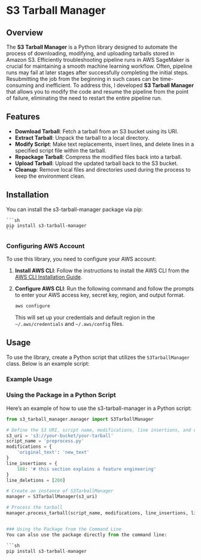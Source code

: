 # S3 Tarball Manager

## Overview

The **S3 Tarball Manager** is a Python library designed to automate the process of downloading, modifying, and uploading tarballs stored in Amazon S3. Efficiently troubleshooting pipeline runs in AWS SageMaker is crucial for maintaining a smooth machine learning workflow. Often, pipeline runs may fail at later stages after successfully completing the initial steps. Resubmitting the job from the beginning in such cases can be time-consuming and inefficient. To address this, I developed **S3 Tarball Manager** that allows you to modify the code and resume the pipeline from the point of failure, eliminating the need to restart the entire pipeline run.

## Features

- **Download Tarball**: Fetch a tarball from an S3 bucket using its URI.
- **Extract Tarball**: Unpack the tarball to a local directory.
- **Modify Script**: Make text replacements, insert lines, and delete lines in a specified script file within the tarball.
- **Repackage Tarball**: Compress the modified files back into a tarball.
- **Upload Tarball**: Upload the updated tarball back to the S3 bucket.
- **Cleanup**: Remove local files and directories used during the process to keep the environment clean.

## Installation

You can install the s3-tarball-manager package via pip:

    ```sh
    pip install s3-tarball-manager
    ```

### Configuring AWS Account

To use this library, you need to configure your AWS account:

1. **Install AWS CLI**: Follow the instructions to install the AWS CLI from the [AWS CLI Installation Guide](https://docs.aws.amazon.com/cli/latest/userguide/install-cliv2.html).

2. **Configure AWS CLI**: Run the following command and follow the prompts to enter your AWS access key, secret key, region, and output format.

    ```sh
    aws configure
    ```

    This will set up your credentials and default region in the `~/.aws/credentials` and `~/.aws/config` files.

## Usage

To use the library, create a Python script that utilizes the `S3TarballManager` class. Below is an example script:

### Example Usage

### Using the Package in a Python Script
Here’s an example of how to use the s3-tarball-manager in a Python script:


```python
from s3_tarball_manager.manager import S3TarballManager

# Define the S3 URI, script name, modifications, line insertions, and deletions
s3_uri = 's3://your-bucket/your-tarball'
script_name = 'preprocess.py'
modifications = {
    'original_text': 'new_text'
}
line_insertions = {
    188: '# this section explains a feature engineering'
}
line_deletions = [200]

# Create an instance of S3TarballManager
manager = S3TarballManager(s3_uri)

# Process the tarball
manager.process_tarball(script_name, modifications, line_insertions, line_deletions)


### Using the Package from the Command Line
You can also use the package directly from the command line:

```sh
pip install s3-tarball-manager
